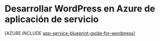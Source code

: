 <properties 
    pageTitle="Desarrollar WordPress en Azure de aplicación de servicio" 
    description="Obtenga información sobre las prácticas recomendadas para desarrollar y escala WordPress en Azure." 
    keywords="servicio de aplicaciones, servicio de aplicación de azure, wordpress escala, wordpress scalable, wordpress"
    services="app-service" 
    documentationCenter="" 
    authors="sunbuild" 
    manager="wpickett" 
    editor=""/>

<tags 
    ms.service="app-service" 
    ms.workload="na" 
    ms.tgt_pltfrm="na" 
    ms.devlang="na" 
    ms.topic="article" 
    ms.date="02/26/2016" 
    ms.author="sunbuild"/>

# <a name="developing-wordpress-on-azure-app-service"></a>Desarrollar WordPress en Azure de aplicación de servicio

[AZURE.INCLUDE [app-service-blueprint-guide-for-wordpress](../../includes/app-service-blueprint-guide-for-wordpress.md)]